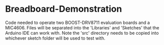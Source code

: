 # Breadboard-Demonstration
Code needed to operate two BOOST-DRV8711 evaluation boards and a MIC4606.
Files will be separated into the 'Libraries' and 'Sketches' that the Arduino IDE can work with.
Note the 'src' directory needs to be copied into whichever sketch folder will be used to test with.

